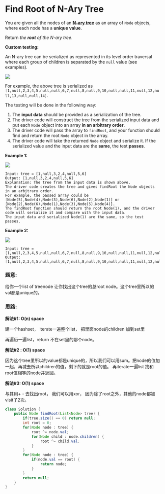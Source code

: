 # Find Root of N-Ary Tree



You are given all the nodes of an [**N-ary tree**](https://leetcode.com/articles/introduction-to-n-ary-trees/) as an array of `Node` objects, where each node has a **unique value**.

Return _the **root** of the N-ary tree_.

**Custom testing:**

An N-ary tree can be serialized as represented in its level order traversal where each group of children is separated by the `null` value \(see examples\).

![](https://assets.leetcode.com/uploads/2019/11/08/sample_4_964.png)

For example, the above tree is serialized as `[1,null,2,3,4,5,null,null,6,7,null,8,null,9,10,null,null,11,null,12,null,13,null,null,14]`.

The testing will be done in the following way:

1. The **input data** should be provided as a serialization of the tree.
2. The driver code will construct the tree from the serialized input data and put each `Node` object into an array **in an arbitrary order**.
3. The driver code will pass the array to `findRoot`, and your function should find and return the root `Node` object in the array.
4. The driver code will take the returned `Node` object and serialize it. If the serialized value and the input data are the **same**, the test **passes**.

**Example 1:**

![](https://assets.leetcode.com/uploads/2018/10/12/narytreeexample.png)

```text
Input: tree = [1,null,3,2,4,null,5,6]
Output: [1,null,3,2,4,null,5,6]
Explanation: The tree from the input data is shown above.
The driver code creates the tree and gives findRoot the Node objects in an arbitrary order.
For example, the passed array could be [Node(5),Node(4),Node(3),Node(6),Node(2),Node(1)] or [Node(2),Node(6),Node(1),Node(3),Node(5),Node(4)].
The findRoot function should return the root Node(1), and the driver code will serialize it and compare with the input data.
The input data and serialized Node(1) are the same, so the test passes.
```

**Example 2:**

![](https://assets.leetcode.com/uploads/2019/11/08/sample_4_964.png)

```text
Input: tree = [1,null,2,3,4,5,null,null,6,7,null,8,null,9,10,null,null,11,null,12,null,13,null,null,14]
Output: [1,null,2,3,4,5,null,null,6,7,null,8,null,9,10,null,null,11,null,12,null,13,null,null,14]
```

### 题意:

给你一个list of treenode 让你找出这个tree的总root node。这个tree里所以的val都是unique的。

### 思路:

**解法\#1: O\(n\) space**

建一个hashset， iterate一遍整个list， 把里面node的children 加到set里

再遍历一遍list，return 不在set里的那个node。

**解法\#2 : O\(1\) space**

因为这个tree里所以的value都是unique的，所以我们可以用sum。把node的值加一起，再减去所以children的值，剩下的就是root的值。 再iterate一遍list 找和root值相等的node并返回。

**解法\#3: O\(1\) space**

与其用+ - 去找出root， 我们可以用xor， 因为除了root之外，其他的node都被visit了2次。

```java
class Solution {
    public Node findRoot(List<Node> tree) {
        if(tree.size() == 0) return null;
        int root = 0;
        for(Node node : tree) {
            root ^= node.val;
            for(Node child : node.children) {
                root ^= child.val;
            }
        }
        for(Node node : tree) {
            if(node.val == root) {
                return node;
            }
        }
        return null;
    }
}
```

